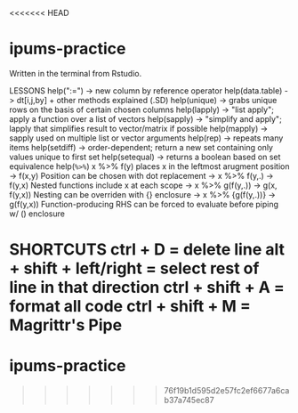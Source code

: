 <<<<<<< HEAD
# ipums-practice

Written in the terminal from Rstudio.

LESSONS
help(":=") -> new column by reference operator
help(data.table) -> dt[i,j,by] + other methods explained (.SD)
help(unique) -> grabs unique rows on the basis of certain chosen columns
help(lapply) -> "list apply"; apply a function over a list of vectors
help(sapply) -> "simplify and apply"; lapply that simplifies result to vector/matrix if possible
help(mapply) -> sapply used on multiple list or vector arguments
help(rep) -> repeats many items 
help(setdiff) -> order-dependent; return a new set containing only values unique to first set 
help(setequal) -> returns a boolean based on set equivalence 
help(`%>%`)
	x %>% f(y) places x in the leftmost arugment position -> f(x,y)
    	Position can be chosen with dot replacement -> x %>% f(y,.) -> f(y,x)
    	Nested functions include x at each scope -> x %>% g(f(y,.)) -> g(x, f(y,x))
    	Nesting can be overriden with {} enclosure -> x %>% {g(f(y,.))} -> g(f(y,x))
    	Function-producing RHS can be forced to evaluate before piping w/ () enclosure

SHORTCUTS
ctrl + D = delete line
alt + shift + left/right = select rest of line in that direction
ctrl + shift + A  = format all code
ctrl + shift + M = Magrittr's Pipe
=======
# ipums-practice
>>>>>>> 76f19b1d595d2e57fc2ef6677a6cab37a745ec87
